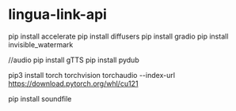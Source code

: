 # lingua-link-api
pip install accelerate
pip install diffusers
pip install gradio
pip install invisible_watermark

//audio
pip install gTTS
pip install pydub
<!-- 
pip install scipy -->


pip3 install torch torchvision torchaudio --index-url https://download.pytorch.org/whl/cu121

pip install soundfile